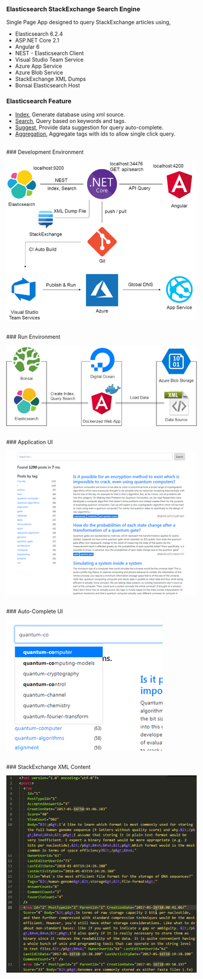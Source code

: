 ### Elasticsearch StackExchange Search Engine

Single Page App designed to query StackExchange articles using,
- Elasticsearch 6.2.4
- ASP.NET Core 2.1
- Angular 6
- NEST - Elasticsearch Client
- Visual Studio Team Service
- Azure App Service
- Azure Blob Service
- StackExchange XML Dumps
- Bonsai Elasticsearch Host

### Elasticsearch Feature
- [Index](https://www.elastic.co/guide/en/elasticsearch/client/net-api/current/index-name-inference.html), Generate database using xml source.
- [Search](https://www.elastic.co/guide/en/elasticsearch/client/net-api/6.x/writing-queries.html), Query based on keywords and tags.
- [Suggest](https://www.elastic.co/guide/en/elasticsearch/client/net-api/6.x/suggest-usage.html), Provide data suggestion for query auto-complete.
- [Aggregation](https://www.elastic.co/guide/en/elasticsearch/client/net-api/6.x/writing-aggregations.html), Aggregate tags with ids to allow single click query.

<br/>
### Development Environment

![alt text](https://raw.githubusercontent.com/code-badger/elastic-search-engine/master/development_environment_diagram.png)

<br/>
### Run Environment

![alt text](https://raw.githubusercontent.com/code-badger/elastic-search-engine/master/run_environment_diagram.png)

<br/>
### Application UI

![alt text](https://raw.githubusercontent.com/code-badger/elastic-search-engine/master/application_ui.png)

<br/>
### Auto-Complete UI

![alt text](https://raw.githubusercontent.com/code-badger/elastic-search-engine/master/auto-complete_ui.png)

<br/>
### StackExchange XML Content

![alt text](https://raw.githubusercontent.com/code-badger/elastic-search-engine/master/stack_exchange_xml.png)
